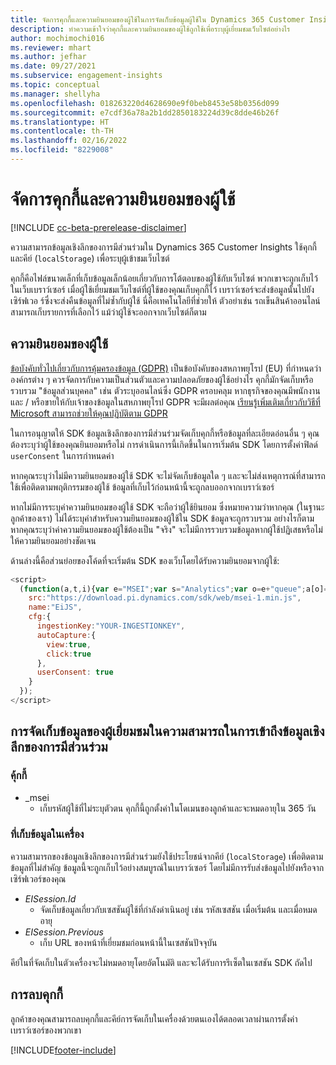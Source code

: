 ```yaml
---
title: จัดการคุกกี้และความยินยอมของผู้ใช้ในการจัดเก็บข้อมูลผู้ใช้ใน Dynamics 365 Customer Insights
description: ทำความเข้าใจว่าคุกกี้และความยินยอมของผู้ใช้ถูกใช้เพื่อระบุผู้เยี่ยมชมเว็บไซต์อย่างไร
author: mochimochi016
ms.reviewer: mhart
ms.author: jefhar
ms.date: 09/27/2021
ms.subservice: engagement-insights
ms.topic: conceptual
ms.manager: shellyha
ms.openlocfilehash: 018263220d4628690e9f0beb8453e58b0356d099
ms.sourcegitcommit: e7cdf36a78a2b1dd2850183224d39c8dde46b26f
ms.translationtype: HT
ms.contentlocale: th-TH
ms.lasthandoff: 02/16/2022
ms.locfileid: "8229008"
---
```

# <a name="manage-cookies-and-user-consent"></a>จัดการคุกกี้และความยินยอมของผู้ใช้

[!INCLUDE [cc-beta-prerelease-disclaimer](includes/cc-beta-prerelease-disclaimer.md)]

ความสามารถข้อมูลเชิงลึกของการมีส่วนร่วมใน Dynamics 365 Customer Insights ใช้คุกกี้และคีย์ (`localStorage`) เพื่อระบุผู้เข้าชมเว็บไซต์

คุกกี้คือไฟล์ขนาดเล็กที่เก็บข้อมูลเล็กน้อยเกี่ยวกับการโต้ตอบของผู้ใช้กับเว็บไซต์ พวกเขาจะถูกเก็บไว้ในเว็บเบราว์เซอร์ เมื่อผู้ใช้เยี่ยมชมเว็บไซต์ที่ผู้ใช้ของคุณเก็บคุกกี้ไว้ เบราว์เซอร์จะส่งข้อมูลนั้นไปยังเซิร์ฟเวอ ร์ซึ่งจะส่งคืนข้อมูลที่ไม่ซ้ำกับผู้ใช้ นี่คือเทคโนโลยีที่ช่วยให้ ตัวอย่าเช่น รถเข็นสินค้าออนไลน์สามารถเก็บรายการที่เลือกไว้ แม้ว่าผู้ใช้จะออกจากเว็บไซต์ก็ตาม

## <a name="user-consent"></a>ความยินยอมของผู้ใช้

[ข้อบังคับทั่วไปเกี่ยวกับการคุ้มครองข้อมูล (GDPR)](/dynamics365/get-started/gdpr/) เป็นข้อบังคับของสหภาพยุโรป (EU) ที่กำหนดว่าองค์กรต่าง ๆ ควรจัดการกับความเป็นส่วนตัวและความปลอดภัยของผู้ใช้อย่างไร คุกกี้มักจัดเก็บหรือรวบรวม "ข้อมูลส่วนบุคคล" เช่น ตัวระบุออนไลน์ซึ่ง GDPR ครอบคลุม หากธุรกิจของคุณมีพนักงานและ / หรือขายให้กับเจ้าของข้อมูลในสหภาพยุโรป GDPR จะมีผลต่อคุณ [เรียนรู้เพิ่มเติมเกี่ยวกับวิธีที่ Microsoft สามารถช่วยให้คุณปฏิบัติตาม GDPR](https://www.microsoft.com/trust-center/privacy/gdpr-faqs)

ในการอนุญาตให้ SDK ข้อมูลเชิงลึกของการมีส่วนร่วมจัดเก็บคุกกี้หรือข้อมูลที่ละเอียดอ่อนอื่น ๆ คุณต้องระบุว่าผู้ใช้ของคุณยินยอมหรือไม่ การดำเนินการนี้เกิดขึ้นในการเริ่มต้น SDK โดยการตั้งค่าฟิลด์ `userConsent` ในการกำหนดค่า

หากคุณระบุว่าไม่มีความยินยอมของผู้ใช้ SDK จะไม่จัดเก็บข้อมูลใด ๆ และจะไม่ส่งเหตุการณ์ที่สามารถใช้เพื่อติดตามพฤติกรรมของผู้ใช้ ข้อมูลที่เก็บไว้ก่อนหน้านี้จะถูกลบออกจากเบราว์เซอร์

หากไม่มีการระบุค่าความยินยอมของผู้ใช้ SDK จะถือว่าผู้ใช้ยินยอม ซึ่งหมายความว่าหากคุณ (ในฐานะลูกค้าของเรา) ไม่ได้ระบุค่าสำหรับความยินยอมของผู้ใช้ใน SDK ข้อมูลจะถูกรวบรวม อย่างไรก็ตาม หากคุณระบุว่าค่าความยินยอมของผู้ใช้ต้องเป็น "จริง" จะไม่มีการรวบรวมข้อมูลหากผู้ใช้ปฏิเสธหรือไม่ให้ความยินยอมอย่างชัดเจน

ด้านล่างนี้คือส่วนย่อยของโค้ดที่จะเริ่มต้น SDK ของเว็บโดยได้รับความยินยอมจากผู้ใช้:
```js
<script>
  (function(a,t,i){var e="MSEI";var s="Analytics";var o=e+"queue";a[o]=a[o]||[];var r=a[e]||function(n){var t={};t[s]={};function e(e){while(e.length){var r=e.pop();t[s][r]=function(e){return function(){a[o].push([e,n,arguments])}}(r)}}var r="track";var i="set";e([r+"Event",r+"View",r+"Action",i+"Property",i+"User","initialize","teardown"]);return t}(i.name);var n=i.name;if(!a[e]){a[n]=r[s];a[o].push(["new",n]);setTimeout(function(){var e="script";var r=t.createElement(e);r.async=1;r.src=i.src;var n=t.getElementsByTagName(e)[0];n.parentNode.insertBefore(r,n)},1)}else{a[n]=new r[s]}if(i.user){a[n].setUser(i.user)}if(i.props){for(var c in i.props){a[n].setProperty(c,i.props[c])}}a[n].initialize(i.cfg)})(window,document,{
    src:"https://download.pi.dynamics.com/sdk/web/msei-1.min.js",
    name:"EiJS",
    cfg:{
      ingestionKey:"YOUR-INGESTIONKEY",
      autoCapture:{
        view:true,
        click:true
      },
      userConsent: true
    }
  });
</script>
```

## <a name="visitor-data-storage-in-engagement-insights-capability"></a>การจัดเก็บข้อมูลของผู้เยี่ยมชมในความสามารถในการเข้าถึงข้อมูลเชิงลึกของการมีส่วนร่วม

### <a name="cookies"></a>คุ้กกี้

- _msei
    - เก็บรหัสผู้ใช้ที่ไม่ระบุตัวตน คุกกี้นี้ถูกตั้งค่าในโดเมนของลูกค้าและจะหมดอายุใน 365 วัน

### <a name="local-storage"></a>ที่เก็บข้อมูลในเครื่อง

ความสามารถของข้อมูลเชิงลึกของการมีส่วนร่วมยังใช้ประโยชน์จากคีย์ (`localStorage`) เพื่อติดตามข้อมูลที่ไม่สำคัญ ข้อมูลนี้จะถูกเก็บไว้อย่างสมบูรณ์ในเบราว์เซอร์ โดยไม่มีการรับส่งข้อมูลไปยังหรือจากเซิร์ฟเวอร์ของคุณ

- *EISession.Id*
    - จัดเก็บข้อมูลเกี่ยวกับเซสชันผู้ใช้ที่กำลังดำเนินอยู่ เช่น รหัสเซสชัน เมื่อเริ่มต้น และเมื่อหมดอายุ
- *EISession.Previous*
    - เก็บ URL ของหน้าที่เยี่ยมชมก่อนหน้านี้ในเซสชันปัจจุบัน

คีย์ในที่จัดเก็บในตัวเครื่องจะไม่หมดอายุโดยอัตโนมัติ และจะได้รับการรีเซ็ตในเซสชัน SDK ถัดไป

## <a name="deleting-cookies"></a>การลบคุกกี้

ลูกค้าของคุณสามารถลบคุกกี้และคีย์การจัดเก็บในเครื่องด้วยตนเองได้ตลอดเวลาผ่านการตั้งค่าเบราว์เซอร์ของพวกเขา


[!INCLUDE[footer-include](../includes/footer-banner.md)]
